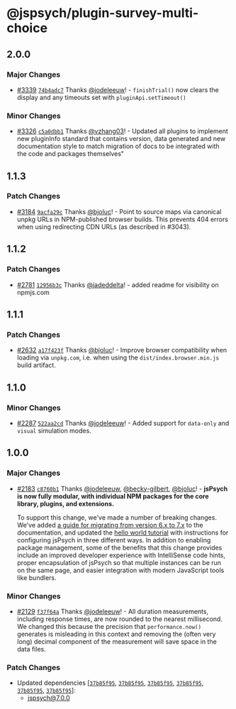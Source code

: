 # @jspsych/plugin-survey-multi-choice

## 2.0.0

### Major Changes

- [#3339](https://github.com/jspsych/jsPsych/pull/3339) [`74b4adc7`](https://github.com/jspsych/jsPsych/commit/74b4adc702747a62a201575a6aa95770eeddb1bb) Thanks [@jodeleeuw](https://github.com/jodeleeuw)! - `finishTrial()` now clears the display and any timeouts set with `pluginApi.setTimeout()`

### Minor Changes

- [#3326](https://github.com/jspsych/jsPsych/pull/3326) [`c5a0dbb1`](https://github.com/jspsych/jsPsych/commit/c5a0dbb17ead8e2b860c76fce7fea834f3b0ad09) Thanks [@vzhang03](https://github.com/vzhang03)! - Updated all plugins to implement new pluginInfo standard that contains version, data generated and new documentation style to match migration of docs to be integrated with the code and packages themselves"

## 1.1.3

### Patch Changes

- [#3184](https://github.com/jspsych/jsPsych/pull/3184) [`9acfa29c`](https://github.com/jspsych/jsPsych/commit/9acfa29c8db1d7a8816c53ac49651f15493f2cf4) Thanks [@bjoluc](https://github.com/bjoluc)! - Point to source maps via canonical unpkg URLs in NPM-published browser builds. This prevents 404 errors when using redirecting CDN URLs (as described in #3043).

## 1.1.2

### Patch Changes

- [#2781](https://github.com/jspsych/jsPsych/pull/2781) [`12956b3c`](https://github.com/jspsych/jsPsych/commit/12956b3cc130676a81e4a4536d68800a4d34e8a8) Thanks [@jadeddelta](https://github.com/jadeddelta)! - added readme for visibility on npmjs.com

## 1.1.1

### Patch Changes

- [#2632](https://github.com/jspsych/jsPsych/pull/2632) [`a17f423f`](https://github.com/jspsych/jsPsych/commit/a17f423f18df24c73baeb06d4079f9f2f9211386) Thanks [@bjoluc](https://github.com/bjoluc)! - Improve browser compatibility when loading via `unpkg.com`, i.e. when using the `dist/index.browser.min.js` build artifact.

## 1.1.0

### Minor Changes

- [#2287](https://github.com/jspsych/jsPsych/pull/2287) [`522aa2cd`](https://github.com/jspsych/jsPsych/commit/522aa2cdbf64886e95b2b50f5442cc360b631339) Thanks [@jodeleeuw](https://github.com/jodeleeuw)! - Added support for `data-only` and `visual` simulation modes.

## 1.0.0

### Major Changes

- [#2183](https://github.com/jspsych/jsPsych/pull/2183) [`c8760b1`](https://github.com/jspsych/jsPsych/commit/c8760b19483453b0e77dc98e464e1629b5605a15) Thanks [@jodeleeuw](https://github.com/jodeleeuw), [@becky-gilbert](https://github.com/becky-gilbert), [@bjoluc](https://github.com/bjoluc)! - **jsPsych is now fully modular, with individual NPM packages for the core library, plugins, and extensions.**

  To support this change, we've made a number of breaking changes. We've added [a guide for migrating from version 6.x to 7.x](https://www.jspsych.org/7.0/support/migration-v7/) to the documentation, and updated the [hello world tutorial](https://www.jspsych.org/7.0/tutorials/hello-world/) with instructions for configuring jsPsych in three different ways. In addition to enabling package management, some of the benefits that this change provides include an improved developer experience with IntelliSense code hints, proper encapsulation of jsPsych so that multiple instances can be run on the same page, and easier integration with modern JavaScript tools like bundlers.

### Minor Changes

- [#2129](https://github.com/jspsych/jsPsych/pull/2129) [`f37f64a`](https://github.com/jspsych/jsPsych/commit/f37f64ac61ca4d934bf19a4dd15c9370ac4c2a8e) Thanks [@jodeleeuw](https://github.com/jodeleeuw)! - All duration measurements, including response times, are now rounded to the nearest millisecond. We changed this because the precision that `performance.now()` generates is misleading in this context and removing the (often very long) decimal component of the measurement will save space in the data files.

### Patch Changes

- Updated dependencies [[`37b85f95`](https://github.com/jspsych/jsPsych/commit/37b85f953c803e1cca80d8e5275be948d375e2f2), [`37b85f95`](https://github.com/jspsych/jsPsych/commit/37b85f953c803e1cca80d8e5275be948d375e2f2), [`37b85f95`](https://github.com/jspsych/jsPsych/commit/37b85f953c803e1cca80d8e5275be948d375e2f2), [`37b85f95`](https://github.com/jspsych/jsPsych/commit/37b85f953c803e1cca80d8e5275be948d375e2f2), [`37b85f95`](https://github.com/jspsych/jsPsych/commit/37b85f953c803e1cca80d8e5275be948d375e2f2), [`37b85f95`](https://github.com/jspsych/jsPsych/commit/37b85f953c803e1cca80d8e5275be948d375e2f2)]:
  - jspsych@7.0.0
